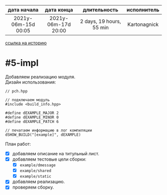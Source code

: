 
| дата начала         |     дата конца      |       длительность       | исполнитель  |
|:-------------------:|:-------------------:|:------------------------:|:------------:|
| 2021y-06m-15d 00:05 | 2021y-06m-17d 20:00 | 2 days, 19 hours, 55 min | Kartonagnick |

[ссылка на историю](../history.md/#v002)  

#5-impl
=======

Добавляем реализацию модуля.  
Дизайн использования:  

```
// pch.hpp

// подключаем модуль
#include <build_info.hpp>  

#define dEXAMPLE_MAJOR 2
#define dEXAMPLE_MINOR 0
#define dEXAMPLE_PATCH 6

// печатаем информацию в лог компиляции
dSHOW_BUILD("[example]", dEXAMPLE)  
```

План работ:  
  - [x] добавляем описание на титульный лист.  
  - [x] добавляем тестовые цели сборки:  
    - [x] `example/dmessage`  
    - [x] `example/shared`  
    - [x] `example/static`  
  - [x] добавляем реализацию.  
  - [x] проверяем сборку.  
